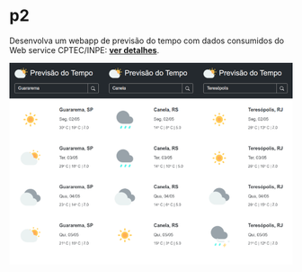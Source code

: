 # p2
Desenvolva um webapp de previsão do tempo com dados consumidos do Web service CPTEC/INPE: [**ver detalhes**](https://aprendacodar.blogspot.com/2022/04/p2.html).

[![thumb](p2/assets/image/thumb.png)](https://aprendacodar.blogspot.com/2022/04/p2.html)

